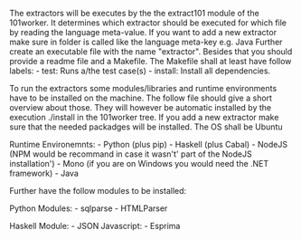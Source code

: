 The extractors will be executes by the the extract101 module of the 101worker. It determines which extractor should be
executed for which file by reading the language meta-value. If you want to add a new extractor make sure in folder is called
like the language meta-key e.g. Java
Further create an executable  file with the name "extractor". Besides that you should provide a readme file and a Makefile.
The Makefile shall at least have follow labels:
    - test: Runs a/the test case(s)
    - install: Install all dependencies.




To run the extractors some modules/libraries and runtime environments have to be installed on the  machine.
The follow file should give a short overview about those. They will however be automatic installed by the execution ./install in the 101worker tree.
If you add a new extractor make sure that the needed packadges will be installed. The OS shall be Ubuntu


Runtime Environemnts:
	- Python (plus pip)
	- Haskell (plus Cabal)
	- NodeJS (NPM would be recommand in case it wasn't' part of the NodeJS installation')
	- Mono (if you are on Windows you would need the .NET framework)
	- Java

Further have the follow modules to be installed:

Python Modules:
	- sqlparse
	- HTMLParser

Haskell Module:
	- JSON
Javascript:
    - Esprima





